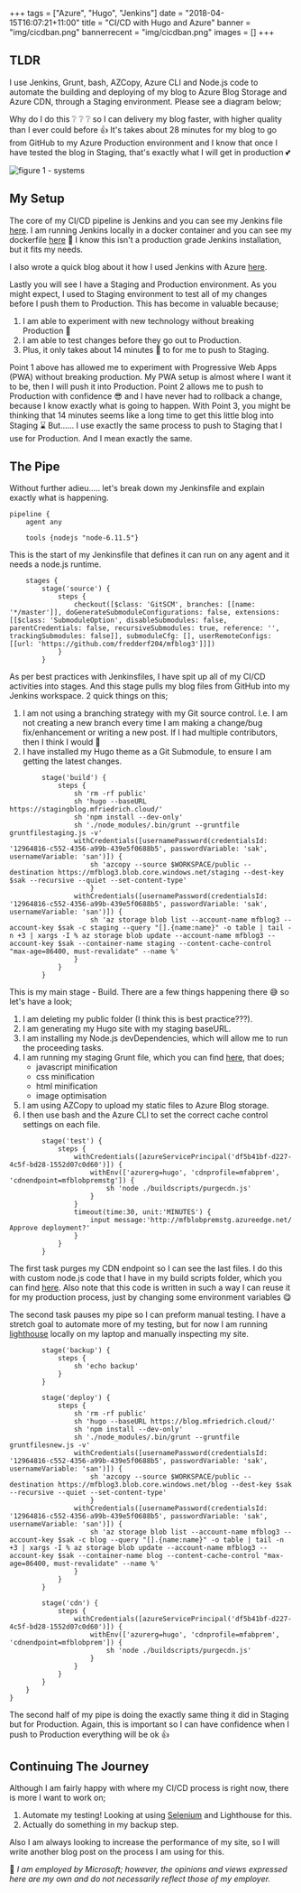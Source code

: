 +++
tags = ["Azure", "Hugo", "Jenkins"]
date = "2018-04-15T16:07:21+11:00"
title = "CI/CD with Hugo and Azure"
banner = "img/cicdban.png"
bannerrecent = "img/cicdban.png"
images = []
+++

TLDR
---

I use Jenkins, Grunt, bash, AZCopy, Azure CLI and Node.js code to automate the building and deploying of my blog to Azure Blog Storage and Azure CDN, through a Staging environment. Please see a diagram below;

Why do I do this :grey_question: :grey_question: :grey_question: so I can delivery my blog faster, with higher quality than I ever could before :+1: It's takes about 28 minutes for my blog to go from GitHub to my Azure Production environment and I know that once I have tested the blog in Staging, that's exactly what I will get in production :two_hearts:

![figure 1 - systems](/img/cicd.jpg)

My Setup
---

The core of my CI/CD pipeline is Jenkins and you can see my Jenkins file [here](https://github.com/fredderf204/mfblog3/blob/master/Jenkinsfile). I am running Jenkins locally in a docker container and you can see my dockerfile [here](https://github.com/fredderf204/dockerimages/blob/master/customjenkins/dockerfile) :whale: I know this isn't a production grade Jenkins installation, but it fits my needs.

I also wrote a quick blog about it how I used Jenkins with Azure [here](https://blog.mfriedrich.cloud/2018/02/27/start-using-jenkins-with-azure-in-5-minutes/).

Lastly you will see I have a Staging and Production environment. As you might expect, I used to Staging environment to test all of my changes before I push them to Production. This has become in valuable because;

1. I am able to experiment with new technology without breaking Production :microscope:
2. I am able to test changes before they go out to Production.
3. Plus, it only takes about 14 minutes :checkered_flag: to for me to push to Staging.

Point 1 above has allowed me to experiment with Progressive Web Apps (PWA) without breaking production. My PWA setup is almost where I want it to be, then I will push it into Production. Point 2 allows me to push to Production with confidence :sunglasses: and I have never had to rollback a change, because I know exactly what is going to happen. With Point 3, you might be thinking that 14 minutes seems like a long time to get this little blog into Staging :hourglass: But...... I use exactly the same process to push to Staging that I use for Production. And I mean exactly the same.

The Pipe
---

Without further adieu..... let's break down my Jenkinsfile and explain exactly what is happening.

```
pipeline {
    agent any

    tools {nodejs "node-6.11.5"}
```

This is the start of my Jenkinsfile that defines it can run on any agent and it needs a node.js runtime.

```
    stages {
        stage('source') {
            steps {
                checkout([$class: 'GitSCM', branches: [[name: '*/master']], doGenerateSubmoduleConfigurations: false, extensions: [[$class: 'SubmoduleOption', disableSubmodules: false, parentCredentials: false, recursiveSubmodules: true, reference: '', trackingSubmodules: false]], submoduleCfg: [], userRemoteConfigs: [[url: 'https://github.com/fredderf204/mfblog3']]])
            }
        }
```

As per best practices with Jenkinsfiles, I have spit up all of my CI/CD activities into stages. And this stage pulls my blog files from GitHub into my Jenkins workspace. 2 quick things on this;

1. I am not using a branching strategy with my Git source control. I.e. I am not creating a new branch every time I am making a change/bug fix/enhancement or writing a new post. If I had multiple contributors, then I think I would :couple:
2. I have installed my Hugo theme as a Git Submodule, to ensure I am getting the latest changes.

```
        stage('build') {
            steps {
                sh 'rm -rf public'
                sh 'hugo --baseURL https://stagingblog.mfriedrich.cloud/'
                sh 'npm install --dev-only'
                sh './node_modules/.bin/grunt --gruntfile gruntfilestaging.js -v'
                withCredentials([usernamePassword(credentialsId: '12964816-c552-4356-a99b-439e5f0688b5', passwordVariable: 'sak', usernameVariable: 'san')]) {
                    sh 'azcopy --source $WORKSPACE/public --destination https://mfblog3.blob.core.windows.net/staging --dest-key $sak --recursive --quiet --set-content-type'
                    }
                withCredentials([usernamePassword(credentialsId: '12964816-c552-4356-a99b-439e5f0688b5', passwordVariable: 'sak', usernameVariable: 'san')]) {    
                    sh 'az storage blob list --account-name mfblog3 --account-key $sak -c staging --query "[].{name:name}" -o table | tail -n +3 | xargs -I % az storage blob update --account-name mfblog3 --account-key $sak --container-name staging --content-cache-control "max-age=86400, must-revalidate" --name %'
                }
            }
        }
```

This is my main stage - Build. There are a few things happening there :sweat_smile: so let's have a look;

1. I am deleting my public folder (I think this is best practice???).
2. I am generating my Hugo site with my staging baseURL.
3. I am installing my Node.js devDependencies, which will allow me to run the proceeding tasks.
4. I am running my staging Grunt file, which you can find [here](https://github.com/fredderf204/mfblog3/blob/master/gruntfilestaging.js), that does;
    - javascript minification
    - css minification
    - html minification
    - image optimisation
5. I am using AZCopy to upload my static files to Azure Blog storage.
6. I then use bash and the Azure CLI to set the correct cache control settings on each file.

```
        stage('test') {
            steps {
                withCredentials([azureServicePrincipal('df5b41bf-d227-4c5f-bd28-1552d07c0d60')]) {
                    withEnv(['azurerg=hugo', 'cdnprofile=mfabprem', 'cdnendpoint=mfblobpremstg']) {
                        sh 'node ./buildscripts/purgecdn.js'
                    }
                }
                timeout(time:30, unit:'MINUTES') {
                    input message:'http://mfblobpremstg.azureedge.net/ Approve deployment?'
                }
            }
        }
```

The first task purges my CDN endpoint so I can see the last files. I do this with custom node.js code that I have in my build scripts folder, which you can find [here](https://github.com/fredderf204/mfblog3/blob/master/buildscripts/purgecdn.js). Also note that this code is written in such a way I can reuse it for my production process, just by changing some environment variables :yum:

The second task pauses my pipe so I can preform manual testing. I have a stretch goal to automate more of my testing, but for now I am running [lighthouse](https://developers.google.com/web/tools/lighthouse/) locally on my laptop and manually inspecting my site.

```
        stage('backup') {
            steps {
                sh 'echo backup'
            }
        }

        stage('deploy') {
            steps {
                sh 'rm -rf public'
                sh 'hugo --baseURL https://blog.mfriedrich.cloud/'
                sh 'npm install --dev-only'
                sh './node_modules/.bin/grunt --gruntfile gruntfilesnew.js -v'
                withCredentials([usernamePassword(credentialsId: '12964816-c552-4356-a99b-439e5f0688b5', passwordVariable: 'sak', usernameVariable: 'san')]) {
                    sh 'azcopy --source $WORKSPACE/public --destination https://mfblog3.blob.core.windows.net/blog --dest-key $sak --recursive --quiet --set-content-type'
                    }
                withCredentials([usernamePassword(credentialsId: '12964816-c552-4356-a99b-439e5f0688b5', passwordVariable: 'sak', usernameVariable: 'san')]) {    
                    sh 'az storage blob list --account-name mfblog3 --account-key $sak -c blog --query "[].{name:name}" -o table | tail -n +3 | xargs -I % az storage blob update --account-name mfblog3 --account-key $sak --container-name blog --content-cache-control "max-age=86400, must-revalidate" --name %'
                }
            }
        }

        stage('cdn') {
            steps {
                withCredentials([azureServicePrincipal('df5b41bf-d227-4c5f-bd28-1552d07c0d60')]) {
                    withEnv(['azurerg=hugo', 'cdnprofile=mfabprem', 'cdnendpoint=mfblobprem']) {
                        sh 'node ./buildscripts/purgecdn.js'
                    }
                }
            }
        }
    }
}
```

The second half of my pipe is doing the exactly same thing it did in Staging but for Production. Again, this is important so I can have confidence when I push to Production everything will be ok :+1:

Continuing The Journey
---

Although I am fairly happy with where my CI/CD process is right now, there is more I want to work on;

1. Automate my testing! Looking at using [Selenium](https://www.seleniumhq.org/) and Lighthouse for this.
2. Actually do something in my backup step.

Also I am always looking to increase the performance of my site, so I will write another blog post on the process I am using for this.

:speech_balloon: *I am employed by Microsoft; however, the opinions and views expressed here are my own and do not necessarily reflect those of my employer.*
